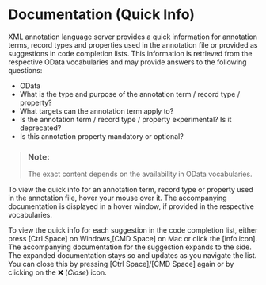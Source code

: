 <!-- loio8728bd73a1a440de81ce95cf7c0c468a -->

<link rel="stylesheet" type="text/css" href="../css/sap-icons.css"/>

# Documentation \(Quick Info\)

XML annotation language server provides a quick information for annotation terms, record types and properties used in the annotation file or provided as suggestions in code completion lists. This information is retrieved from the respective OData vocabularies and may provide answers to the following questions:

-   OData
-   What is the type and purpose of the annotation term / record type / property?
-   What targets can the annotation term apply to?
-   Is the annotation term / record type / property experimental? Is it deprecated?
-   Is this annotation property mandatory or optional?

> ### Note:  
> The exact content depends on the availability in OData vocabularies.

To view the quick info for an annotation term, record type or property used in the annotation file, hover your mouse over it. The accompanying documentation is displayed in a hover window, if provided in the respective vocabularies.

To view the quick info for each suggestion in the code completion list, either press [Ctrl Space\] on Windows,[CMD Space\] on Mac or click the [info icon\]. The accompanying documentation for the suggestion expands to the side. The expanded documentation stays so and updates as you navigate the list. You can close this by pressing [Ctrl Space\]/[CMD Space\] again or by clicking on the :x: \(*Close*\) icon.

